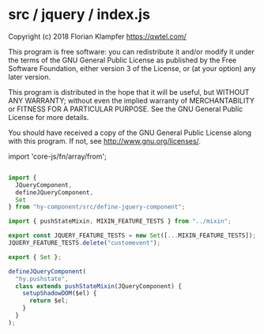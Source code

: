 # src / jquery / index.js
Copyright (c) 2018 Florian Klampfer <https://qwtel.com/>

This program is free software: you can redistribute it and/or modify
it under the terms of the GNU General Public License as published by
the Free Software Foundation, either version 3 of the License, or
(at your option) any later version.

This program is distributed in the hope that it will be useful,
but WITHOUT ANY WARRANTY; without even the implied warranty of
MERCHANTABILITY or FITNESS FOR A PARTICULAR PURPOSE.  See the
GNU General Public License for more details.

You should have received a copy of the GNU General Public License
along with this program.  If not, see <http://www.gnu.org/licenses/>.

import 'core-js/fn/array/from';


```js

import {
  JQueryComponent,
  defineJQueryComponent,
  Set
} from "hy-component/src/define-jquery-component";

import { pushStateMixin, MIXIN_FEATURE_TESTS } from "../mixin";

export const JQUERY_FEATURE_TESTS = new Set([...MIXIN_FEATURE_TESTS]);
JQUERY_FEATURE_TESTS.delete("customevent");

export { Set };

defineJQueryComponent(
  "hy.pushstate",
  class extends pushStateMixin(JQueryComponent) {
    setupShadowDOM($el) {
      return $el;
    }
  }
);
```


